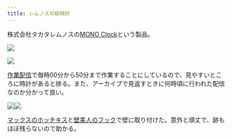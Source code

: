 ```yaml
---
title: レムノスの掛時計
---
```

株式会社タカタレムノスの[MONO Clock](https://www.amazon.co.jp/dp/B004UIT8BK)という製品。

![](https://lh3.googleusercontent.com/A9qgZrJnoYkTsvtJJLlm0DQYkKawsWiGHXl0NlOcsFJ_THwpEHh2KNRHKTT8ganDX1ANQAZdWDsyMxXucuaiWxTKn0sK4CEi04DxUWiKadyTC-osf5EAiWXkiRhautn9guAmNDXhbg0yF6Y9wdA6WLREjWszYJmRdeZM6rIbON0sUvRN8qqv8Terv2qk)

![](https://lh6.googleusercontent.com/4CMO3Ib5pKxCpOagC6bEMJ4dxg6d7VvF-NNPCvIHfHeO7QQU4oLWTJe0UU4NbI7M1s9YPh9oDXM8WWWUhaFmY4ZgdaXSkaCXmkMT8g0YbOQboFvfdnpeHVYiRFf_y6eRtaS433kV7JiE1KcqlzvNZc0ZYnoV_oIxTECEjvgTnLBCk9FgTqIxiWexwqc7)

[作業配信](https://www.youtube.com/channel/UC5s-KpSDGzxWPWNv94PnJHw)で毎時00分から50分まで作業することにしているので、見やすいところに時計があると捗る。また、アーカイブで見返すときに何時頃に行われた配信なのか分かって良い。

![](https://lh4.googleusercontent.com/r2h5_zY2tR3vsIyhz5mXCORXe1o-X4Q9rLEP0jQtz8h3pNkPyCmMFmdi_ZWw__zSfPrUtpN9VL6x5V2cr97GhoQbfUX5icXsGdpGWbz_YN6bDpLK6DbZK0HGVoG-EHTyavei6LPVj5DU9cu0ZyoDWLt3XMWuJzqtk_id7lcDgzc1_VuJ-qkX8nFkcIv8)![](https://lh4.googleusercontent.com/LkZGyqpDZg2_lNeIMoEliEw_i0RHSlRldypxrnWV0UAjG_zLhwi-BzmnP9wDr1Q1kzgguMw3v4ofv49aCvcEQ0hQSWrMo8aBWeU2xbAJGKk-pTSnDo_REGDTrY25gmNGMnMR93ZSnb6acHo8RqltUY9f3BZU6mzTkBeZ0CQIZk9wt6koKb7qvk2hf4MU)

[マックスのホッチキス](https://www.amazon.co.jp/dp/B000O9WRWG)と[壁美人のフック](https://www.amazon.co.jp/dp/B00CU78TDG)で壁に取り付けた。意外と頑丈で、跡もほぼ残らないので助かる。
